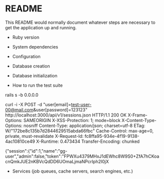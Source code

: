 # README

This README would normally document whatever steps are necessary to get the
application up and running.

* Ruby version

* System dependencies

* Configuration

* Database creation

* Database initialization

* How to run the test suite


rails s -b 0.0.0.0 


curl -i -X POST -d "user[email]=test-user-00@mail.com&user[password]=123123" http://localhost:3000/api/v1/sessions.json
HTTP/1.1 200 OK
X-Frame-Options: SAMEORIGIN
X-XSS-Protection: 1; mode=block
X-Content-Type-Options: nosniff
Content-Type: application/json; charset=utf-8
ETag: W/"172be8c135b7d2844629515abda66fbc"
Cache-Control: max-age=0, private, must-revalidate
X-Request-Id: fc8ffa95-934e-4f19-9138-4ac10810ce49
X-Runtime: 0.473434
Transfer-Encoding: chunked

{"session":{"id":1,"name":"gg-user","admin":false,"token":"FPWXu4379MHxJ1dEWhc8W9S0+ZfA7hCKoacnQmkJUE2nKBVcQdDD6UOmaLjmaNPcrIph2I0jX
* Services (job queues, cache servers, search engines, etc.)

